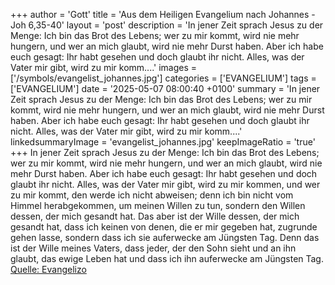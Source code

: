 +++
author = 'Gott'
title = 'Aus dem Heiligen Evangelium nach Johannes - Joh 6,35-40'
layout = 'post'
description = 'In jener Zeit sprach Jesus zu der Menge: Ich bin das Brot des Lebens; wer zu mir kommt, wird nie mehr hungern, und wer an mich glaubt, wird nie mehr Durst haben. Aber ich habe euch gesagt: Ihr habt gesehen und doch glaubt ihr nicht. Alles, was der Vater mir gibt, wird zu mir komm....'
images = ['/symbols/evangelist_johannes.jpg']
categories = ['EVANGELIUM']
tags = ['EVANGELIUM']
date = '2025-05-07 08:00:40 +0100'
summary = 'In jener Zeit sprach Jesus zu der Menge: Ich bin das Brot des Lebens; wer zu mir kommt, wird nie mehr hungern, und wer an mich glaubt, wird nie mehr Durst haben. Aber ich habe euch gesagt: Ihr habt gesehen und doch glaubt ihr nicht. Alles, was der Vater mir gibt, wird zu mir komm....'
linkedsummaryImage = 'evangelist_johannes.jpg'
keepImageRatio = 'true'
+++
In jener Zeit sprach Jesus zu der Menge: Ich bin das Brot des Lebens; wer zu mir kommt, wird nie mehr hungern, und wer an mich glaubt, wird nie mehr Durst haben.
Aber ich habe euch gesagt: Ihr habt gesehen und doch glaubt ihr nicht.
Alles, was der Vater mir gibt, wird zu mir kommen, und wer zu mir kommt, den werde ich nicht abweisen;
denn ich bin nicht vom Himmel herabgekommen, um meinen Willen zu tun, sondern den Willen dessen, der mich gesandt hat.<!--more-->
Das aber ist der Wille dessen, der mich gesandt hat, dass ich keinen von denen, die er mir gegeben hat, zugrunde gehen lasse, sondern dass ich sie auferwecke am Jüngsten Tag.
Denn das ist der Wille meines Vaters, dass jeder, der den Sohn sieht und an ihn glaubt, das ewige Leben hat und dass ich ihn auferwecke am Jüngsten Tag.<br> [Quelle: Evangelizo](https://evangeliumtagfuertag.org/DE/gospel)